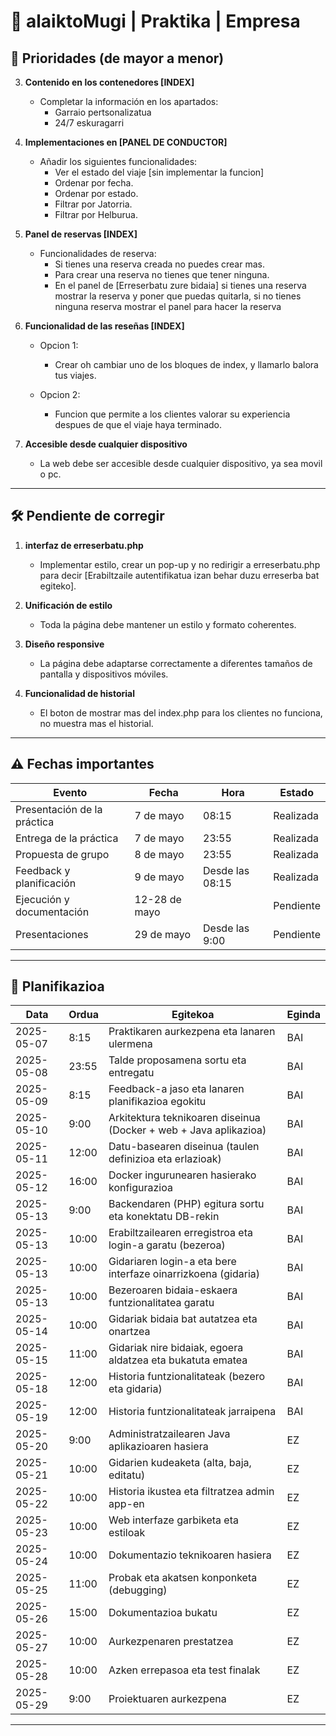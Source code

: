 # 🚧 alaiktoMugi | Praktika | Empresa

## 📌 Prioridades (de mayor a menor)

<!-- 1. **Reserva y pedido de taxi** [COMPLETADO]
    - Al realizar una reserva y posteriormente solicitar un taxi, la reserva debe guardarse en la base de datos con su ID correspondiente.
    - La reserva debe incluir fecha y hora; si luego se solicita un taxi, se asignarán automáticamente la fecha y hora de la reserva existente. -->

<!-- 2. **Atributo `hegoera` en la base de datos** [COMPLETADO]
    - Añadir un nuevo atributo `hegoera` para que los clientes puedan consultar el estado de su pedido en el historial. -->

3. **Contenido en los contenedores [INDEX]**
    - Completar la información en los apartados:
        - Garraio pertsonalizatua
        <!-- - Gidari profesionalak -->
        - 24/7 eskuragarri

4. **Implementaciones en [PANEL DE CONDUCTOR]**
    - Añadir los siguientes funcionalidades:
        - Ver el estado del viaje [sin implementar la funcion]
        - Ordenar por fecha.
        - Ordenar por estado.
        - Filtrar por Jatorria.
        - Filtrar por Helburua.
5. **Panel de reservas [INDEX]**
    - Funcionalidades de reserva:
        - Si tienes una reserva creada no puedes crear mas.
        - Para crear una reserva no tienes que tener ninguna.
        - En el panel de [Erreserbatu zure bidaia] si tienes una reserva mostrar la reserva y poner que puedas quitarla, si no tienes ninguna reserva mostrar el panel para hacer la reserva

6. **Funcionalidad de las reseñas [INDEX]**
    - Opcion 1:
        - Crear oh cambiar uno de los bloques de index, y llamarlo balora tus viajes.

    - Opcion 2:
        - Funcion que permite a los clientes valorar su experiencia despues de que el viaje haya terminado.

7. **Accesible desde cualquier dispositivo**
    - La web debe ser accesible desde cualquier dispositivo, ya sea movil o pc.
---

## 🛠️ Pendiente de corregir

1. **interfaz de erreserbatu.php**
    - Implementar estilo, crear un pop-up y no redirigir a erreserbatu.php para decir [Erabiltzaile autentifikatua izan behar duzu erreserba bat egiteko].

2. **Unificación de estilo**
    - Toda la página debe mantener un estilo y formato coherentes.

3. **Diseño responsive**
    - La página debe adaptarse correctamente a diferentes tamaños de pantalla y dispositivos móviles.

4. **Funcionalidad de historial**
    - El boton de mostrar mas del index.php para los clientes no funciona, no muestra mas el historial.

---

## ⚠️ Fechas importantes

| Evento                      | Fecha         | Hora            | Estado    |
| --------------------------- | ------------- | --------------- | --------- |
| Presentación de la práctica | 7 de mayo     | 08:15           | Realizada |
| Entrega de la práctica      | 7 de mayo     | 23:55           | Realizada |
| Propuesta de grupo          | 8 de mayo     | 23:55           | Realizada |
| Feedback y planificación    | 9 de mayo     | Desde las 08:15 | Realizada |
| Ejecución y documentación   | 12-28 de mayo |                 | Pendiente |
| Presentaciones              | 29 de mayo    | Desde las 9:00  | Pendiente |

---

## 📅 Planifikazioa

| Data       | Ordua | Egitekoa                                                          | Eginda |
| ---------- | ----- | ----------------------------------------------------------------- | ------ |
| 2025-05-07 | 8:15  | Praktikaren aurkezpena eta lanaren ulermena                       | BAI    |
| 2025-05-08 | 23:55 | Talde proposamena sortu eta entregatu                             | BAI    |
| 2025-05-09 | 8:15  | Feedback-a jaso eta lanaren planifikazioa egokitu                 | BAI    |
| 2025-05-10 | 9:00  | Arkitektura teknikoaren diseinua (Docker + web + Java aplikazioa) | BAI    |
| 2025-05-11 | 12:00 | Datu-basearen diseinua (taulen definizioa eta erlazioak)          | BAI    |
| 2025-05-12 | 16:00 | Docker ingurunearen hasierako konfigurazioa                       | BAI    |
| 2025-05-13 | 9:00  | Backendaren (PHP) egitura sortu eta konektatu DB-rekin            | BAI    |
| 2025-05-13 | 10:00 | Erabiltzailearen erregistroa eta login-a garatu (bezeroa)         | BAI    |
| 2025-05-13 | 10:00 | Gidariaren login-a eta bere interfaze oinarrizkoena (gidaria)     | BAI    |
| 2025-05-13 | 10:00 | Bezeroaren bidaia-eskaera funtzionalitatea garatu                 | BAI    |
| 2025-05-14 | 10:00 | Gidariak bidaia bat autatzea eta onartzea                         | BAI    |
| 2025-05-15 | 11:00 | Gidariak nire bidaiak, egoera aldatzea eta bukatuta ematea        | BAI    |
| 2025-05-18 | 12:00 | Historia funtzionalitateak (bezero eta gidaria)                   | BAI    |
| 2025-05-19 | 12:00 | Historia funtzionalitateak jarraipena                             | BAI    |
| 2025-05-20 | 9:00  | Administratzailearen Java aplikazioaren hasiera                   | EZ     |
| 2025-05-21 | 10:00 | Gidarien kudeaketa (alta, baja, editatu)                          | EZ     |
| 2025-05-22 | 10:00 | Historia ikustea eta filtratzea admin app-en                      | EZ     |
| 2025-05-23 | 10:00 | Web interfaze garbiketa eta estiloak                              | EZ     |
| 2025-05-24 | 10:00 | Dokumentazio teknikoaren hasiera                                  | EZ     |
| 2025-05-25 | 11:00 | Probak eta akatsen konponketa (debugging)                         | EZ     |
| 2025-05-26 | 15:00 | Dokumentazioa bukatu                                              | EZ     |
| 2025-05-27 | 10:00 | Aurkezpenaren prestatzea                                          | EZ     |
| 2025-05-28 | 10:00 | Azken errepasoa eta test finalak                                  | EZ     |
| 2025-05-29 | 9:00  | Proiektuaren aurkezpena                                           | EZ     |

---